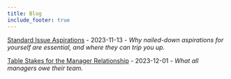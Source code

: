 ```yaml
---
title: Blog
include_footer: true
---
```


[Standard Issue Aspirations](/posts/standard-issue-aspirations/) - 2023-11-13 - *Why nailed-down aspirations for yourself are essential, and where they can trip you up.*

[Table Stakes for the Manager Relationship](/posts/management-table-stakes/) - 2023-12-01 - *What all managers owe their team.*

